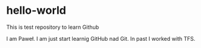 # hello-world
This is test repository to learn Github

I am Paweł. I am just start learnig GitHub nad Git. In past I worked with TFS.
